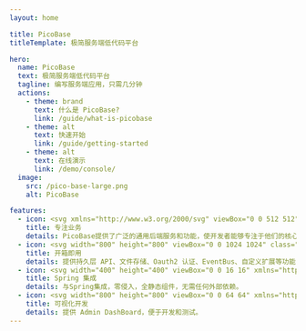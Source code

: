 ```yaml
---
layout: home

title: PicoBase
titleTemplate: 极简服务端低代码平台

hero:
  name: PicoBase
  text: 极简服务端低代码平台
  tagline: 编写服务端应用，只需几分钟
  actions:
    - theme: brand
      text: 什么是 PicoBase?
      link: /guide/what-is-picobase
    - theme: alt
      text: 快速开始
      link: /guide/getting-started
    - theme: alt
      text: 在线演示
      link: /demo/console/
  image:
    src: /pico-base-large.png
    alt: PicoBase

features:
  - icon: <svg xmlns="http://www.w3.org/2000/svg" viewBox="0 0 512 512" xml:space="preserve"><path style="fill:#4d4e5c" d="M322.045 445.955C426.786 445.955 512 360.742 512 256S426.787 66.045 322.045 66.045h-32.852v379.91z"/><path style="fill:#626375" d="M289.193 445.955c-104.741 0-189.955-85.213-189.955-189.955S184.451 66.045 289.193 66.045 479.148 151.258 479.148 256s-85.213 189.955-189.955 189.955"/><path style="fill:#7dd2f0" d="M289.193 397.814c-78.197 0-141.814-63.617-141.814-141.814s63.617-141.815 141.814-141.815S431.007 177.803 431.007 256 367.39 397.814 289.193 397.814"/><path style="fill:#ffd782" d="M289.193 349.675c-51.652 0-93.675-42.022-93.675-93.675s42.022-93.675 93.675-93.675c51.651 0 93.675 42.022 93.675 93.675s-42.023 93.675-93.675 93.675"/><circle style="fill:#ff6465" cx="289.198" cy="255.996" r="45.534"/><path style="fill:#946c55" d="M289.193 264.213H59.315c-4.537 0-8.213-3.677-8.213-8.213s3.676-8.213 8.213-8.213h229.878c4.537 0 8.213 3.677 8.213 8.213s-3.676 8.213-8.213 8.213"/><path style="fill:#ff8080" d="M76.836 256H21.901L0 216.051h54.934z"/><path style="fill:#ff6465" d="M76.836 256H21.901L0 295.949h54.934z"/></svg>
    title: 专注业务
    details: PicoBase提供了广泛的通用后端服务和功能，使开发者能够专注于他们的核心业务。
  - icon: <svg width="800" height="800" viewBox="0 0 1024 1024" class="icon" xmlns="http://www.w3.org/2000/svg"><path d="M925.6 869.6H98.4c-22.4 0-40-17.6-40-40V296c0-22.4 17.6-40 40-40h826.4c22.4 0 40 17.6 40 40v533.6c.8 21.6-17.6 40-39.2 40" fill="#D6AB7F"/><path d="M925.6 877.6H98.4c-26.4 0-48-21.6-48-48V296c0-26.4 21.6-48 48-48h826.4c26.4 0 48 21.6 48 48v533.6c.8 26.4-20.8 48-47.2 48M98.4 264c-17.6 0-32 14.4-32 32v533.6c0 17.6 14.4 32 32 32h826.4c17.6 0 32-14.4 32-32V296c0-17.6-14.4-32-32-32z" fill="#6A576D"/><path d="M925.6 256H98.4c-22.4 0-40 17.6-40 40v65.6c4 .8 8.8.8 13.6.8h880c4.8 0 8.8-.8 13.6-.8V296c0-22.4-18.4-40-40-40" fill="#6A576D"/><path d="M952 314.4H72c-22.4 0-40-17.6-40-40v-80c0-22.4 17.6-40 40-40h880c22.4 0 40 17.6 40 40v80c0 22.4-17.6 40-40 40" fill="#D6AB7F"/><path d="M632 552H392c-22.4 0-40-17.6-40-40v-26.4c0-22.4 17.6-40 40-40h240c22.4 0 40 17.6 40 40V512c0 22.4-17.6 40-40 40" fill="#FFF"/><path d="M632 560H392c-26.4 0-48-21.6-48-48v-26.4c0-26.4 21.6-48 48-48h240c26.4 0 48 21.6 48 48V512c0 26.4-21.6 48-48 48M392 453.6c-17.6 0-32 14.4-32 32V512c0 17.6 14.4 32 32 32h240c17.6 0 32-14.4 32-32v-26.4c0-17.6-14.4-32-32-32zm560-131.2H72c-26.4 0-48-21.6-48-48v-80c0-26.4 21.6-48 48-48h880c26.4 0 48 21.6 48 48v80c0 26.4-21.6 48-48 48m-880-160c-17.6 0-32 14.4-32 32v80c0 17.6 14.4 32 32 32h880c17.6 0 32-14.4 32-32v-80c0-17.6-14.4-32-32-32z" fill="#6A576D"/></svg>
    title: 开箱即用
    details: 提供持久层 API、文件存储、Oauth2 认证、EventBus、自定义扩展等功能，真正做到开箱即用。
  - icon: <svg width="400" height="400" viewBox="0 0 16 16" xmlns="http://www.w3.org/2000/svg"><g fill="none" fill-rule="evenodd"><path d="M0 0h16v16H0z"/><path fill="#70AD51" d="M2.733 13.996a0.682 0.682 0 1 0 -0.043 -0.038l-0.133 -0.117C0.986 12.381 0 10.299 0 7.989 0 3.584 3.584 0 7.99 0c2.24 0 4.265 0.928 5.718 2.418a7.35 7.35 0 0 0 0.85 -1.508c1.018 3.059 1.617 5.63 1.397 7.655 -0.296 4.137 -3.754 7.415 -7.965 7.415a7.95 7.95 0 0 1 -5.138 -1.879zm11.79 -2.491c2.005 -2.668 0.887 -6.982 -0.043 -9.74 -0.829 1.726 -2.869 3.047 -4.631 3.465 -1.651 0.394 -3.113 0.071 -4.641 0.659 -3.485 1.34 -3.43 5.496 -1.51 6.43 0.001 0 0.115 0.062 0.114 0.06 0 -0.001 2.822 -0.561 4.382 -1.137 2.28 -0.842 4.783 -2.917 5.606 -5.329 -0.439 2.507 -2.591 4.92 -4.753 6.028 -1.151 0.591 -2.046 0.723 -3.94 1.378 -0.232 0.079 -0.414 0.157 -0.414 0.157 0.48 -0.08 0.959 -0.106 0.959 -0.106 2.696 -0.128 6.904 0.758 8.873 -1.865z"/></g></svg>
    title: Spring 集成
    details: 与Spring集成，零侵入，全静态组件，无需任何外部依赖。
  - icon: <svg width="800" height="800" viewBox="0 0 64 64" xmlns="http://www.w3.org/2000/svg" aria-hidden="true" class="iconify iconify--emojione"><g fill="#ff9d27"><path d="M10.9 48.7c4-4 4.4-5 6.9-2.5s1.5 2.8-2.5 6.9c-3 3-6.8 2.4-6.8 2.4s-.6-3.8 2.4-6.8"/><path d="M18.5 52.8c1.6-4.2 2.1-4.7-.2-6s-2.3-.4-3.8 3.8c-1.2 3.1.2 5.9.2 5.9s2.7-.5 3.8-3.7"/></g><path d="M16.2 48.9c.9-2.3.9-2.8 2.1-2.1 1.3.7 1 1 .1 3.3-.6 1.7-2.1 2.1-2.1 2.1s-.7-1.5-.1-3.3" fill="#fdf516"/><path d="M17.1 45.7c-1.3-2.3-1.8-1.8-6-.2-3.1 1.2-3.7 3.8-3.7 3.8s2.8 1.4 5.9.2c4.2-1.6 5.1-1.6 3.8-3.8" fill="#ff9d27"/><g fill="#fdf516"><path d="M15 47.8c2.3-.9 2.8-.9 2.1-2.1-.7-1.3-1-1-3.3-.1-1.7.6-2.1 2.1-2.1 2.1s1.6.7 3.3.1"/><path d="M13.9 47.6c2.2-2.2 2.4-2.8 3.8-1.4s.8 1.6-1.4 3.8c-1.7 1.7-3.8 1.3-3.8 1.3s-.2-2 1.4-3.7"/></g><path d="M18.5 38C12.3 27.6 2 31.9 2 31.9s14.7-14.7 24.6-4.8z" fill="#3baacf"/><path d="m23.3 30.3 3.2-3.2C16.7 17.2 2 31.9 2 31.9s12.9-9.2 21.3-1.6" fill="#428bc1"/><path d="M26 45.5C36.4 51.7 32.1 62 32.1 62s14.7-14.7 4.8-24.6z" fill="#3baacf"/><path d="m33.7 40.7 3.2-3.2c9.9 9.9-4.8 24.6-4.8 24.6s9.2-13 1.6-21.4" fill="#428bc1"/><path d="M48.8 30.9C37.1 42.5 24.2 48.8 19.7 44.3s1.8-17.4 13.4-29.1c13.6-13.6 28.7-13 28.7-13s.5 15.1-13 28.7" fill="#c5d0d8"/><path d="M45.8 27.6C34.2 39.2 22.6 46.8 19.9 44.1s4.9-14.3 16.5-25.9C50 4.6 62 2 62 2s-2.6 12-16.2 25.6" fill="#dae3ea"/><path d="M24.3 47.5c-.5.5-1.3.5-1.8 0l-6-6c-.5-.5-.5-1.4 0-1.9l1.8-1.8 7.8 7.8z" fill="#c94747"/><path d="M22.6 45.7c-.5.5-1.1.7-1.4.4l-3.4-3.4c-.3-.3-.1-.9.4-1.4l1.8-1.8 4.4 4.4z" fill="#f15744"/><path d="M20.9 48.2c-.3.3-1 .3-1.3 0l-3.9-3.9c-.3-.3-.2-.9.1-1.2l1.2-1.2 5.1 5.1z" fill="#3e4347"/><path d="M20.1 47.4c-.3.3-.9.4-1.1.2l-2.7-2.7c-.2-.2-.1-.7.3-1l1.2-1.2 3.5 3.5z" fill="#62727a"/><path d="M61.8 2.2S56.4 2 49.1 4.8l10.1 10.1C62 7.6 61.8 2.2 61.8 2.2" fill="#c94747"/><path d="M61.8 2.2s-4.3.9-10.8 4.6l6.2 6.2c3.7-6.5 4.6-10.8 4.6-10.8" fill="#f15744"/><circle cx="43.5" cy="20.5" r="5" fill="#edf4f9"/><circle cx="43.5" cy="20.5" r="3.3" fill="#3baacf"/><circle cx="33.5" cy="30.5" r="5" fill="#edf4f9"/><circle cx="33.5" cy="30.5" r="3.3" fill="#3baacf"/><g fill="#fff"><path d="M48.9 6.9c-.3.3-.9.3-1.2 0s-.3-.9 0-1.2.9-.3 1.2 0 .3.9 0 1.2"/><circle cx="50.6" cy="8.6" r=".8"/><circle cx="53" cy="11" r=".8"/><circle cx="55.3" cy="13.4" r=".8"/><circle cx="57.7" cy="15.7" r=".8"/></g></svg>
    title: 可视化开发
    details: 提供 Admin DashBoard，便于开发和测试。
---
```


<style>
:root {
  --vp-home-hero-name-color: transparent;
  --vp-home-hero-name-background: -webkit-linear-gradient(120deg, #6575A8 30%, #E3C4E5);

  --vp-home-hero-image-background-image: linear-gradient(-45deg, #E3C4E5 40%, #6575A8 60%);
  --vp-home-hero-image-filter: blur(44px);
}

@media (min-width: 640px) {
  :root {
    --vp-home-hero-image-filter: blur(56px);
  }
}

@media (min-width: 960px) {
  :root {
    --vp-home-hero-image-filter: blur(68px);
  }
}
</style>
